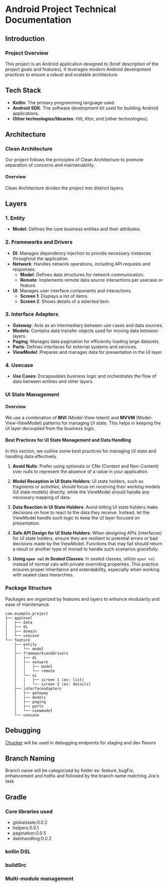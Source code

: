 # Android Project Technical Documentation

## Introduction

### Project Overview
This project is an Android application designed to [brief description of the project goals and features]. It leverages modern Android development practices to ensure a robust and scalable architecture.

## Tech Stack
- **Kotlin**: The primary programming language used.
- **Android SDK**: The software development kit used for building Android applications.
- **Other technologies/libraries**: Hilt, Ktor, and [other technologies].

## Architecture

### Clean Architecture
Our project follows the principles of Clean Architecture to promote separation of concerns and maintainability.

#### Overview
Clean Architecture divides the project into distinct layers:

## Layers

### 1. Entity
- **Model**: Defines the core business entities and their attributes.

### 2. Frameworks and Drivers
- **DI**: Manages dependency injection to provide necessary instances throughout the application.
- **Network**: Handles network operations, including API requests and responses.
  - **Model**: Defines data structures for network communication.
  - **Remote**: Implements remote data source interactions per usecase or feature.
- **UI**: Manages user interface components and interactions.
  - **Screen 1**: Displays a list of items.
  - **Screen 2**: Shows details of a selected item.

### 3. Interface Adapters
- **Gateway**: Acts as an intermediary between use cases and data sources.
- **Models**: Contains data transfer objects used for moving data between layers.
- **Paging**: Manages data pagination for efficiently loading large datasets.
- **Ports**: Defines interfaces for external systems and services.
- **ViewModel**: Prepares and manages data for presentation in the UI layer.

### 4. Usecase
- **Use Cases**: Encapsulates business logic and orchestrates the flow of data between entities and other layers.

### UI State Management
#### Overview
We use a combination of **MVI** (Model-View-Intent) and **MVVM** (Model-View-ViewModel) patterns for managing UI state. This helps in keeping the UI layer decoupled from the business logic.

#### Best Practices for UI State Management and Data Handling
In this section, we outline some best practices for managing UI state and handling data effectively.

1. **Avoid Nulls**: Prefer using optionals or CNs (Content and Non-Content) over nulls to represent the absence of a value in your application.

2. **Model Reception in UI State Holders**: UI state holders, such as fragments or activities, should focus on receiving their working models (UI state models) directly, while the ViewModel should handle any necessary mapping of data.

3. **Data Reaction in UI State Holders**: Avoid letting UI state holders make decisions on how to react to the data they receive. Instead, let the ViewModel handle such logic to keep the UI layer focused on presentation.

4. **Safe API Design for UI State Holders**: When designing APIs (interfaces) for UI state holders, ensure they are resilient to potential errors or bad decisions made by the ViewModel. Functions that may fail should return a result or another type of monad to handle such scenarios gracefully.

5. **Using `open val` in Sealed Classes**: In sealed classes, utilize `open val` instead of normal vals with private overriding properties. This practice ensures proper inheritance and extendability, especially when working with sealed class hierarchies.

### Package Structure
Packages are organized by features and layers to enhance modularity and ease of maintenance.

```plaintext
com.example.project
├── applevel
│   ├── data
│   ├── di
│   ├── domain
│   └── usecase
└── feature
    ├── entity
    │   └── model
    ├── frameworksanddrivers
    │   ├── di
    │   ├── network
    │   │   ├── model
    │   │   └── remote
    │   └── ui
    │   │   ├── screen 1 (ex: list)
    │   │   └── screen 2 (ex: details)
    ├── interfaceadapters
    │   ├── gateway
    │   ├── models
    │   ├── paging
    │   ├── ports
    │   └── viewmodel
    └── usecase
```

## Debugging
[Chucker](https://github.com/ChuckerTeam/chucker) will be used in debugging endpoints for staging and dev flavors

## Branch Naming
Branch name will be categorized by folder ex: feature, bugFix, enhancement and hotfix and followed by the branch name matching Jira's task

## Gradle

### Core libraries used
- globalstate:0.0.2
- helpers:0.0.1
- pagination:0.0.5
- datehandling:0.0.2
### kotlin DSL

### buildSrc

### Multi-module management
